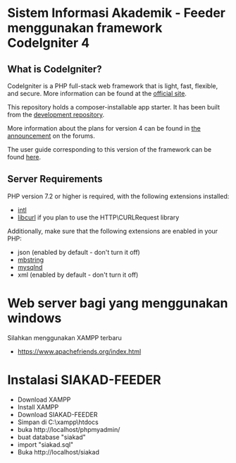 # Sistem Informasi Akademik - Feeder menggunakan framework CodeIgniter 4

## What is CodeIgniter?

CodeIgniter is a PHP full-stack web framework that is light, fast, flexible, and secure. 
More information can be found at the [official site](http://codeigniter.com).

This repository holds a composer-installable app starter.
It has been built from the 
[development repository](https://github.com/codeigniter4/CodeIgniter4).

More information about the plans for version 4 can be found in [the announcement](http://forum.codeigniter.com/thread-62615.html) on the forums.

The user guide corresponding to this version of the framework can be found
[here](https://codeigniter4.github.io/userguide/). 


## Server Requirements

PHP version 7.2 or higher is required, with the following extensions installed: 

- [intl](http://php.net/manual/en/intl.requirements.php)
- [libcurl](http://php.net/manual/en/curl.requirements.php) if you plan to use the HTTP\CURLRequest library

Additionally, make sure that the following extensions are enabled in your PHP:

- json (enabled by default - don't turn it off)
- [mbstring](http://php.net/manual/en/mbstring.installation.php)
- [mysqlnd](http://php.net/manual/en/mysqlnd.install.php)
- xml (enabled by default - don't turn it off)

# Web server bagi yang menggunakan windows

Silahkan menggunakan XAMPP terbaru 
- https://www.apachefriends.org/index.html

# Instalasi SIAKAD-FEEDER
- Download XAMPP 
- Install XAMPP
- Download SIAKAD-FEEDER
- Simpan di C:\xampp\htdocs
- buka http://localhost/phpmyadmin/
- buat database "siakad"
- import "siakad.sql"
- Buka http://localhost/siakad
